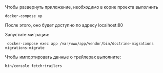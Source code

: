 Чтобы развернуть приложение, необходимо в корне проекта выполнить

`docker-compose up`

После этого, оно будет доступно по адресу localhost:80

Запустите миграции:

` docker-compose exec app /var/www/app/vendor/bin/doctrine-migrations migrations:migrate`

Чтобы импортировать данные о трейлерах выполните:

`bin/console fetch:trailers`